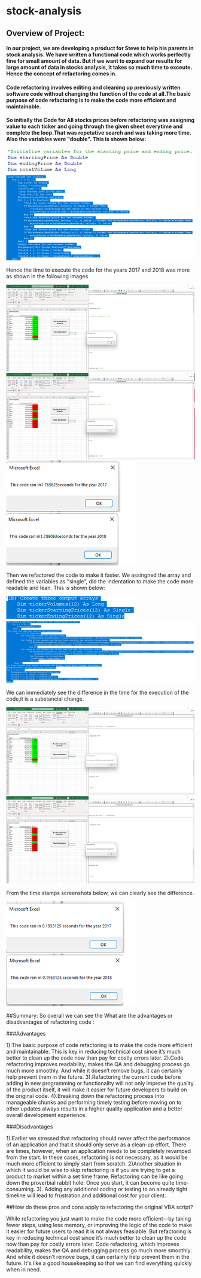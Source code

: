 # stock-analysis

## Overview of Project: 

####  In our project, we are developing a product for Steve to help his parents in stock analysis. We have written a functional code which works perfectly fine for small amount of data. But if we want to expand our results for large amount of data in stocks analysis, it takes so much time to exceute. Hence the concept of refactoring comes in.
####  Code refactoring  involves editing and cleaning up previously written software code without changing the function of the code at all.The basic purpose of code refactoring is to make the code more efficient and maintainable. 

####  So initially the Code for All stocks prices before refactoring was assigning value to each ticker and going through the given sheet everytime and complete the loop.That was repetative search and was taking more time. Also the variables were "double". This is shown below:

![alt text](https://github.com/RGK73/stock-analysis/blob/main/Resources/data%20type%20double.png)
![alt text](https://github.com/RGK73/stock-analysis/blob/main/Resources/Repetative%20loop%20through%20each%20ticker%20value.png)

Hence the time to execute the code for the years 2017 and 2018 was more as shown in the following images

![alt text](https://github.com/RGK73/stock-analysis/blob/main/Resources/All%20Stocks%20Analysis%202017%20before%20refactoring.png)
![alt text](https://github.com/RGK73/stock-analysis/blob/main/Resources/All%20Stocks%20Analysis%202018%20before%20refactoring.png)
![alt text](https://github.com/RGK73/stock-analysis/blob/main/Resources/original%202017.png)
![alt text](https://github.com/RGK73/stock-analysis/blob/main/Resources/original%202018.png)

Then we refactored the code to make it faster. We assingned the array and defined the variables as "single", did the indentation to make the code more readable and lean.
This is shown below:

![alt text](https://github.com/RGK73/stock-analysis/blob/main/Resources/data%20type%20single.png)
![alt text](https://github.com/RGK73/stock-analysis/blob/main/Resources/loop%20through%20all%20tickers%20once%20value.png)

We can immediately see the difference in the time for the execution of the code,it is a substancial change.

![alt text](https://github.com/RGK73/stock-analysis/blob/main/Resources/VBA_Challenge_2017.png)
![alt text](https://github.com/RGK73/stock-analysis/blob/main/Resources/VBA_Challenge_2018.png)

From the time stamps screenshots below, we can clearly see the difference.

![alt text](https://github.com/RGK73/stock-analysis/blob/main/Resources/refactored%202017.png)
![alt text](https://github.com/RGK73/stock-analysis/blob/main/Resources/refactored%202018.png)

##Summary: So overall we can see the What are the advantages or disadvantages of refactoring code :

###Advantages

1).The basic purpose of code refactoring is to make the code more efficient and maintainable. This is key in reducing technical cost since it’s much better to clean up the code now than pay for costly errors later. 
2).Code refactoring improves readability, makes the QA and debugging process go much more smoothly. And while it doesn’t remove bugs, it can certainly help prevent them in the future.
3).Refactoring the current code before adding in new programming or functionality will not only improve the quality of the product itself, it will make it easier for future developers to build on the original code.
4).Breaking down the refactoring process into manageable chunks and performing timely testing before moving on to other updates always results in a higher quality application and a better overall development experience.

###Disadvantages

1).Earlier we stressed that refactoring should never affect the performance of an application and that it should only serve as a clean-up effort. There are times, however, when an application needs to be completely revamped from the start. In these cases, refactoring is not necessary, as it would be much more efficient to simply start from scratch.
2)Another situation in which it would be wise to skip refactoring is if you are trying to get a product to market within a set time frame. Refactoring can be like going down the proverbial rabbit hole: Once you start, it can become quite time-consuming.
3). Adding any additional coding or testing to an already tight timeline will lead to frustration and additional cost for your client.

##How do these pros and cons apply to refactoring the original VBA script?

While refactoring you just want to make the code more efficient—by taking fewer steps, using less memory, or improving the logic of the code to make it easier for future users to read it is not always feasiable. But refactoring is key in reducing technical cost since it’s much better to clean up the code now than pay for costly errors later. Code refactoring, which improves readability, makes the QA and debugging process go much more smoothly. And while it doesn’t remove bugs, it can certainly help prevent them in the future. It's like a good housekeeping so that we can find everything quickly when in need.
